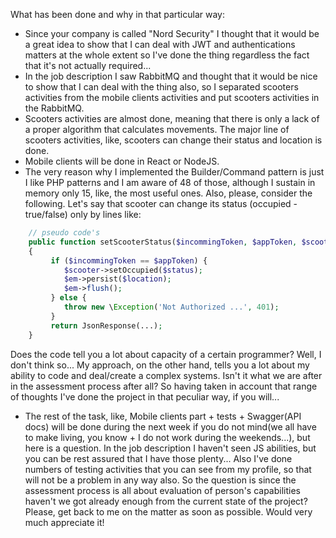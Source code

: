 What has been done and why in that particular way:
* Since your company is called "Nord Security" I thought that it would be a great 
idea to show that I can deal with JWT and authentications matters at the whole 
extent so I've done the thing regardless the fact that it's not actually required...
* In the job description I saw RabbitMQ and thought that it would be nice to show 
that I can deal with the thing also, so I separated scooters activities from the 
mobile clients activities and put scooters activities in the RabbitMQ.
* Scooters activities are almost done, meaning that there is only a lack of a proper
algorithm that calculates movements. The major line of scooters activities, like, 
scooters can change their status and location is done.
* Mobile clients will be done in React or NodeJS.
* The very reason why I implemented the Builder/Command pattern is just I like PHP
patterns and I am aware of 48 of those, although I sustain in memory only 15, like, the 
most useful ones. Also, please, consider the following. Let's say that scooter can 
change its status (occupied - true/false) only by lines like:
```php
    // pseudo code's
    public function setScooterStatus($incommingToken, $appToken, $scooter, $status, $em)
    {
         if ($incommingToken == $appToken) {
            $scooter->setOccupied($status);
            $em->persist($location);
            $em->flush();
         } else {
            throw new \Exception('Not Authorized ...', 401);
         }
         return JsonResponse(...);
    }
```
Does the code tell you a lot about capacity of a certain programmer? Well, I don't
think so... My approach, on the other hand, tells you a lot about my ability to 
code and deal/create a complex systems. Isn't it what we are after in the assessment
process after all? So having taken in account that range of thoughts I've done the project in 
that peculiar way, if you will...
* The rest of the task, like, Mobile clients part + tests + Swagger(API docs) will 
be done during the next week if you do not mind(we all have to make living, you know + 
  I do not work during the weekends...), but here is a question. In the job
description I haven't seen JS abilities, but you can be rest assured that I have 
those plenty... Also I've done numbers of testing activities that you can see from
my profile, so that will not be a problem in any way also. So the question is since the
assessment process is all about evaluation of person's capabilities haven't we got 
already enough from the current state of the project? Please, get back to me on the matter
as soon as possible. Would very much appreciate it! 